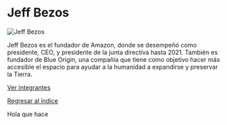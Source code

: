 # Jeff Bezos

![Jeff Bezos](bezos.jpg)

Jeff Bezos es el fundador de Amazon, donde se desempeñó como presidente, CEO, y presidente de la junta directiva hasta 2021. También es fundador de Blue Origin, una compañía que tiene como objetivo hacer más accesible el espacio para ayudar a la humanidad a expandirse y preservar la Tierra.

[Ver integrantes](../integrantes.md)

[Regresar al índice](../../proyecto.md)



Hola que hace